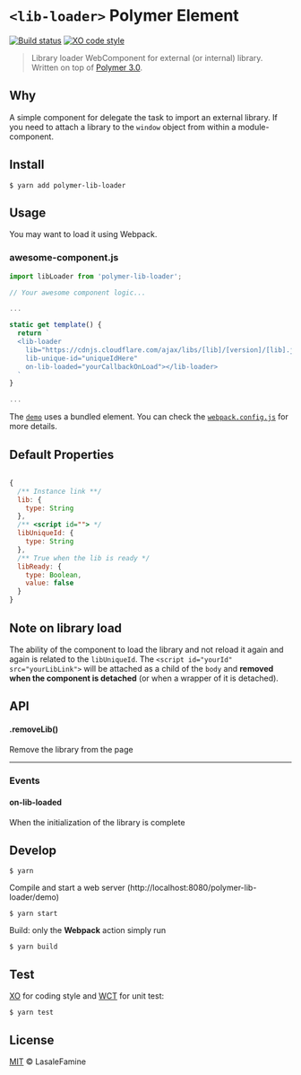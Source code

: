 # `<lib-loader>` Polymer Element

[![Build status](https://travis-ci.org/LasaleFamine/polymer-lib-loader.svg?branch=master)](https://travis-ci.org/LasaleFamine/polymer-lib-loader)
[![XO code style](https://img.shields.io/badge/code_style-XO-5ed9c7.svg?style=flat-square)](https://github.com/sindresorhus/xo)


> Library loader WebComponent for external (or internal) library. Written on top of [Polymer 3.0](https://www.polymer-project.org/).

## Why

A simple component for delegate the task to import an external library.
If you need to attach a library to the `window` object from within a module-component.

## Install

    $ yarn add polymer-lib-loader

## Usage

You may want to load it using Webpack.

### awesome-component.js
``` js
import libLoader from 'polymer-lib-loader';

// Your awesome component logic...

...

static get template() {
  return `
  <lib-loader
    lib="https://cdnjs.cloudflare.com/ajax/libs/[lib]/[version]/[lib].js"
    lib-unique-id="uniqueIdHere"
    on-lib-loaded="yourCallbackOnLoad"></lib-loader>
  `
}

...
```
The [`demo`](https://github.com/LasaleFamine/polymer-lib-loader/blob/master/demo/) uses a bundled element. You can check the [`webpack.config.js`](https://github.com/LasaleFamine/polymer-lib-loader/blob/master/test/webpack.config,js) for more details.


## Default Properties
``` js

{
  /** Instance link **/
  lib: {
    type: String
  },
  /** <script id=""> */
  libUniqueId: {
    type: String
  },
  /** True when the lib is ready */
  libReady: {
    type: Boolean,
    value: false
  }
}

```

## Note on library load
The ability of the component to load the library and not reload it again and again is related to the `libUniqueId`.
The `<script id="yourId" src="yourLibLink">` will be attached as a child of the `body` and **removed when the component is detached** (or when a wrapper of it is detached).

## API

#### .removeLib()
Remove the library from the page
____


### Events

#### on-lib-loaded
When the initialization of the library is complete


## Develop

    $ yarn

Compile and start a web server (http://localhost:8080/polymer-lib-loader/demo)

    $ yarn start

Build: only the **Webpack** action simply run

    $ yarn build


## Test

[XO](https://github.com/sindresorhus/xo) for coding style and [WCT](https://github.com/polymer/web-component-tester) for unit test:

    $ yarn test

## License

[MIT](https://github.com/LasaleFamine/polymer-lib-loader/blob/master/LICENSE.md) &copy; LasaleFamine
